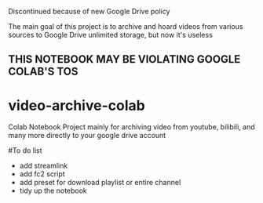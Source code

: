 Discontinued because of new Google Drive policy

The main goal of this project is to archive and hoard videos from various sources to Google Drive unlimited storage, but now it's useless

## THIS NOTEBOOK MAY BE VIOLATING GOOGLE COLAB'S TOS

# video-archive-colab
Colab Notebook Project mainly for archiving video from youtube, bilibili, and many more directly to your google drive account

#To do list
- add streamlink
- add fc2 script
- add preset for download playlist or entire channel
- tidy up the notebook
